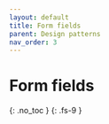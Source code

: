 ```yaml
---
layout: default
title: Form fields
parent: Design patterns
nav_order: 3
---
```


# Form fields
{: .no_toc }
{: .fs-9 }